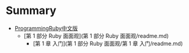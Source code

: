 # Summary

* [ProgrammingRuby中文版](README.md)
    * [第 1 部分 Ruby 面面观](第 1 部分 Ruby 面面观/readme.md)
        * [第 1 章 入门](第 1 部分 Ruby 面面观/第 1 章 入门/readme.md)